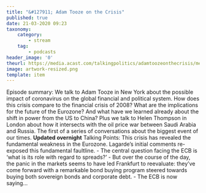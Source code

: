 ```yaml
---
title: "&#127911; Adam Tooze on the Crisis"
published: true
date: 21-03-2020 09:23
taxonomy:
    category:
        - stream
    tag:
        - podcasts
header_image: '0'
theurl: https://media.acast.com/talkingpolitics/adamtoozeonthecrisis/media.mp3
image: artwork-resized.png
template: item
--- 
```

Episode summary: We talk to Adam Tooze in New York about the possible impact of coronavirus on the global financial and political system. How does this crisis compare to the financial crisis of 2008? What are the implications for the future of the Eurozone? And what have we learned already about the shift in power from the US to China? Plus we talk to Helen Thompson in London about how it intersects with the oil price war between Saudi Arabia and Russia. The first of a series of conversations about the biggest event of our times. **Updated overnight** Talking Points: This crisis has revealed the fundamental weakness in the Eurozone. Lagarde’s initial comments re-exposed this fundamental faultline. - The central question facing the ECB is ‘what is its role with regard to spreads?’ - But over the course of the day, the panic in the markets seems to have led Frankfurt to reevaluate: they’ve come forward with a remarkable bond buying program steered towards buying both sovereign bonds and corporate debt. - The ECB is now saying…

